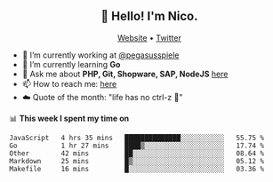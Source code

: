<h2 align="center">👋 Hello! I'm Nico.</h2>
<p align="center">
  <a href="https://gruselhaus.com">Website</a> •
  <a href="https://twitter.com/NicoFinkernagel">Twitter</a>
</p>


- 🔭 I’m currently working at [@pegasusspiele](https://github.com/pegasusspiele)
- 🌱 I’m currently learning **Go**
- 💬 Ask me about **PHP, Git, Shopware, SAP, NodeJS** [here](https://github.com/gruselhaus/gruselhaus/issues)
- 📫 How to reach me: [here](https://github.com/gruselhaus/gruselhaus/issues)
- ☁️ Quote of the month: "life has no ctrl-z 🌴"

📊 **This week I spent my time on**
<!--START_SECTION:waka-->
```text
JavaScript   4 hrs 35 mins   ██████████████░░░░░░░░░░░   55.75 % 
Go           1 hr 27 mins    ████▒░░░░░░░░░░░░░░░░░░░░   17.74 % 
Other        42 mins         ██░░░░░░░░░░░░░░░░░░░░░░░   08.64 % 
Markdown     25 mins         █▒░░░░░░░░░░░░░░░░░░░░░░░   05.12 % 
Makefile     16 mins         █░░░░░░░░░░░░░░░░░░░░░░░░   03.36 % 
```
<!--END_SECTION:waka-->
